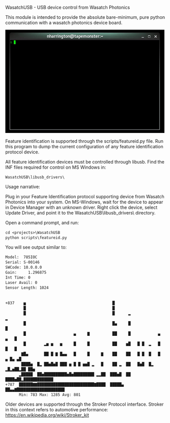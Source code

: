 WasatchUSB - USB device control from Wasatch Photonics 
 
This module is intended to provide the absolute bare-minimum, pure
python communication with a wasatch photonics device board. 

![Continuous demo](/wasatchusb/assets/continuous_demo.gif "Spectra and Temperature")

Feature identification is supported through the scripts/featureid.py file.
Run this program to dump the current configuration of any feature
identification protocol device.

All feature identification devices must be controlled through libusb.
Find the INF files required for control on MS Windows in:

    WasatchUSB\libusb_drivers\

Usage narrative:

Plug in your Feature Identification protocol supporting device from
Wasatch Photonics into your system. On MS-Windows, wait for the device
to appear in Device Manager with an unknown driver.  Right click the
device, select Update Driver, and point it to the
WasatchUSB\libusb_drivers\ directory.

Open a command prompt, and run:

    cd <projects>\WasatchUSB
    python scripts\featureid.py

You will see output similar to:

    Model:  785IOC
    Serial: S-00146
    SWCode: 10.0.0.0
    Gain:     1.296875
    Int Time: 0
    Laser Avail: 0
    Sensor Length: 1024

    
    +837    ▅                                      █                               
            █                                      █                               
            █                                      █      ▂                      ▂ 
            █                                      █▄     █                      █ 
            █                     ▄     ▇          ██     █            ▄     ▄   █ 
            █        ▂▅ ▅   ▅     █     █          ██    ▅█   █ █  ▂   █     █   █ 
           ▇█▄       ██ █ ▇ █▄▄   █     █     ▇    ██    ██   █ █  █   █   ▄ █▄ ▄█ 
           ████▅  █▂ ██▅█▅█ ███ ▅ █ █ ▅▅█ ▂   █    ██ ▂  ██   █▅█  █▂ ▂█▂▅██▂██ ██▅
          ▂█████  ██▅██████████▅█▅█████████ ▂▂██  ███▅█  ██   ████▅██▂█████████████
    +787  ██████▇▇█████████████████████████▇████  █████▄ ██▄▄▇█████████████████████
          Min: 783 Max: 1285 Avg: 801


Older devices are supported through the Stroker Protocol interface. Stroker in this
context refers to automotive performance: https://en.wikipedia.org/wiki/Stroker_kit
